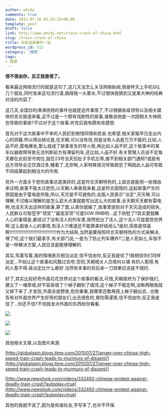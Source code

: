 ```yaml
---
author: whidy
comments: true
date: 2011-07-28 03:24:33+00:00
template: post
draft: false
link: http://www.whidy.net/train-crash-of-china.html
slug: /train-crash-of-china
title: 动车追尾事件一谈
wordpress_id: 512
category: '随想'
tags:
- 感想
---
```


**信不信由你，反正我是信了。**

看来最近网络流行的就是这句了,这几天没怎么关注网络新闻,倒是昨天上手机QQ,几个朋友,同时发来这句流行语,搞得我一头雾水,不过很快我猜到又是某大神的经典对话的内容了.

这几天,全国炒的沸沸扬扬的事件也就是这件事情了,不过根据各级领导以及相关媒体的言论报道来看,这不过是一个颇有戏剧性的故事,谁敢说他是一次因相关大神疏忽导致的事故?不过对于这个故事,听完后我有颇有些感想.

首先对于这次故事中不幸的人民赶到惋惜同情和悲哀.也希望,相关家属早日走出内心的阴霾.所以得出结论是,在天朝,可以没有钱,但是没有人品是万万不能的,比如,人品不好,雷电爆发,那么就成了故事发生的导火索,再比如人品不好,这个故事中的某车仪器故障导致无法判断前方有滞留列车,还比如,人品不好,有关管理人员说不定每天都在此刻坚守岗位,就在23号当天拉肚子手机忘带,接不到相关部门通知?或是有远方领导会见饮酒过多,睡着了,无奈啊,人家特殊情况导致疏忽了啊因此人品可导致不同结果起到相当大的作用.

另外一方面关于悲伤故事总是美好的,这是符合天朝特色的,上层总是能用一些理由来证明,故事不能太过悲伤,以天朝人审美观来看,这是符合国情的.这起故事产生的原因是由于雷电是所致,所以,天灾是不可避免的,全国人民表示"淡定",天灾嘛,可以理解,不过难以理解的是怎么屁大点事就能写出这么大的故事,全天朝天天都有雷电啊,也没天天出这样的故事,算了罢,认真你就输了,故事里提到对于天灾造成的损失,人民群众可取签字"领奖","最高奖项"可是50W RMB哟...这下欣慰了?其实更鼓舞人心的事情是,都说过了没有活人的列车里,居然挖出了活人,这个活人可是震惊世界啊.这么振奋人心的事情,有活人!!!难道还不能算美好结局么?是的,简直是惊喜啊!!!!!!!!!!!!!!!!!!!!!!!!!!!!!!!!!!!!!作为大结局,当然是要按照符合天朝特色的方式来解决,埋了呗,这个我们最拿手,有关部门说,一是为了防止列车爆炸?二是人死如土,车毁不是一样解决方案,人民应该是能够理解的.

其实,写着写着,我的情绪表示相当淡定,信不信由你,反正我是信了!我相信你们同样淡定...不如让这个故事如风飘过去吧.否则,天朝相关人员情何以堪.有的人惹得,有的人惹不得.装淡定比什么都好.当然有本事的背后来一刀效果应该是不错的.

好了,其实比较好奇外面花花世界对这个故事的看法,可惜,天朝政府为了保护我们,建立了一堵厚墙,好不容易借了个梯子翻到了墙顶,这个梯子不稳定啊,没瞅两眼我就又掉下来了.才发现,外面全是野兽,危险重重,我哪里还敢再搭上梯子翻出去...也敬告有对外面世界产生好奇的朋友们,出去很危险,冒险需谨慎,信不信由你,反正我是信了...你还不信?不信我发点外面的东西给你看看.



![](https://www.whidy.net/wp-content/uploads/2011/07/aoteman-1-430x500.jpg)

![](https://www.whidy.net/wp-content/uploads/2011/07/aoteman-23-500x402.jpg)

![](https://www.whidy.net/wp-content/uploads/2011/07/news-500x407.jpg)

其他相关文章,以及图片来源.

[http://globalspin.blogs.time.com/2011/07/27/anger-over-chinas-high-speed-train-crash-leads-to-murmurs-of-dissent/](http://globalspin.blogs.time.com/2011/07/27/anger-over-chinas-high-speed-train-crash-leads-to-murmurs-of-dissent/)

[http://www.newslook.com/videos/332492-chinese-protest-against-deadly-train-crash?autoplay=true](http://www.newslook.com/videos/332492-chinese-protest-against-deadly-train-crash?autoplay=true)

其他的我就不说了,因为是和谐社会,字写多了,也许不环保.
